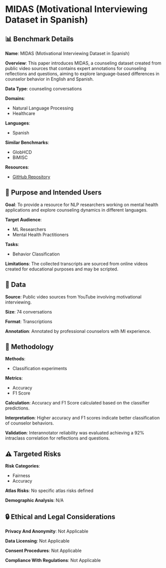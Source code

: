 # MIDAS (Motivational Interviewing Dataset in Spanish)

## 📊 Benchmark Details

**Name**: MIDAS (Motivational Interviewing Dataset in Spanish)

**Overview**: This paper introduces MIDAS, a counseling dataset created from public video sources that contains expert annotations for counseling reflections and questions, aiming to explore language-based differences in counselor behavior in English and Spanish.

**Data Type**: counseling conversations

**Domains**:
- Natural Language Processing
- Healthcare

**Languages**:
- Spanish

**Similar Benchmarks**:
- GlobHCD
- BiMISC

**Resources**:
- [GitHub Repository](https://github.com/MichiganNLP/MIDAS)

## 🎯 Purpose and Intended Users

**Goal**: To provide a resource for NLP researchers working on mental health applications and explore counseling dynamics in different languages.

**Target Audience**:
- ML Researchers
- Mental Health Practitioners

**Tasks**:
- Behavior Classification

**Limitations**: The collected transcripts are sourced from online videos created for educational purposes and may be scripted.

## 💾 Data

**Source**: Public video sources from YouTube involving motivational interviewing.

**Size**: 74 conversations

**Format**: Transcriptions

**Annotation**: Annotated by professional counselors with MI experience.

## 🔬 Methodology

**Methods**:
- Classification experiments

**Metrics**:
- Accuracy
- F1 Score

**Calculation**: Accuracy and F1 Score calculated based on the classifier predictions.

**Interpretation**: Higher accuracy and F1 scores indicate better classification of counselor behaviors.

**Validation**: Interannotator reliability was evaluated achieving a 92% intraclass correlation for reflections and questions.

## ⚠️ Targeted Risks

**Risk Categories**:
- Fairness
- Accuracy

**Atlas Risks**:
No specific atlas risks defined

**Demographic Analysis**: N/A

## 🔒 Ethical and Legal Considerations

**Privacy And Anonymity**: Not Applicable

**Data Licensing**: Not Applicable

**Consent Procedures**: Not Applicable

**Compliance With Regulations**: Not Applicable
